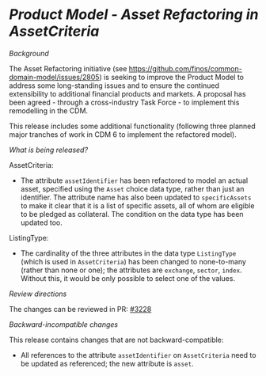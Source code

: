 # _Product Model - Asset Refactoring in AssetCriteria_

_Background_

The Asset Refactoring initiative (see https://github.com/finos/common-domain-model/issues/2805) is seeking to improve the Product Model to address some long-standing issues and to ensure the continued extensibility to additional financial products and markets.  A proposal has been agreed - through a cross-industry Task Force - to implement this remodelling in the CDM.

This release includes some additional functionality (following three planned major tranches of work in CDM 6 to implement the refactored model).

_What is being released?_

AssetCriteria:
- The attribute `assetIdentifier` has been refactored to model an actual asset, specified using the `Asset` choice data type, rather than just an identifier. The attribute name has also been updated to `specificAssets` to make it clear that it is a list of specific assets, all of whom are eligible to be pledged as collateral.  The condition on the data type has been updated too.
  
ListingType:
- The cardinality of the three attributes in the data type `ListingType` (which is used in `AssetCriteria`) has been changed to none-to-many (rather than none or one); the attributes are `exchange`, `sector`, `index`. Without this, it would be only possible to select one of the values.

_Review directions_

The changes can be reviewed in PR: [#3228](https://github.com/finos/common-domain-model/pull/3228)

_Backward-incompatible changes_

This release contains changes that are not backward-compatible:
- All references to the attribute `assetIdentifier` on `AssetCriteria` need to be updated as referenced; the new attribute is `asset`.

